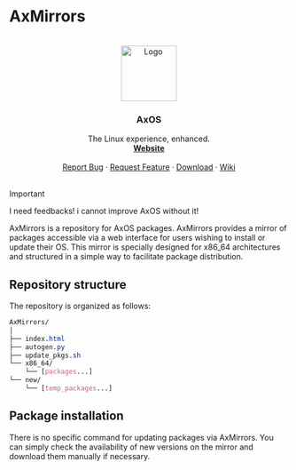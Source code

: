# AxMirrors

<!-- PROJECT LOGO -->
<br />
<div align="center">
    <img src="https://github.com/AxOS-project/AxOS/assets/110931544/baabbfe9-0580-4169-94c8-5fed2d42060e" alt="Logo" width="100" height="100">
  </a>

  <h3 align="center">AxOS</h3>

  <p align="center">
    The Linux experience, enhanced.
    <br />
    <a href="http://axos-project.com"><strong>Website</strong></a>
    <br />
    <br />
    <a href="https://github.com/axos-project/AxOS/issues">Report Bug</a>
    ·
    <a href="https://github.com/AxOS-project/AxOS/discussions">Request Feature</a>
    ·
    <a href="https://github.com/axos-project/AxOS/releases/">Download</a>
    ·
    <a href="https://axos-1.gitbook.io/">Wiki</a>
    <br />
    <br />
  </p>
</div>

> [!IMPORTANT]
> I need feedbacks! i cannot improve AxOS without it!

AxMirrors is a repository for AxOS packages. AxMirrors provides a mirror of packages accessible via a web interface for users wishing to install or update their OS. This mirror is specially designed for x86_64 architectures and structured in a simple way to facilitate package distribution.

## Repository structure

The repository is organized as follows:

```css
AxMirrors/
│
├── index.html
├── autogen.py
├── update_pkgs.sh
└── x86_64/
    └── [packages...]
└── new/
    └── [temp_packages...]
```

## Package installation

There is no specific command for updating packages via AxMirrors. You can simply check the availability of new versions on the mirror and download them manually if necessary.

